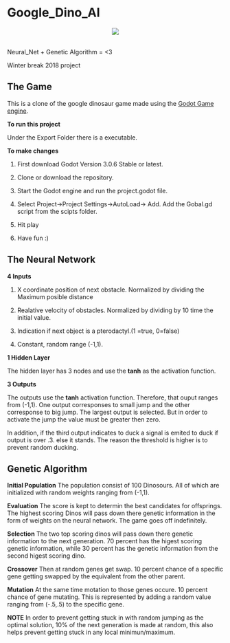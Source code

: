 # Google_Dino_AI
<div align="center">
  <img src="https://github.com/lgonz041/Google_Dino_AI/blob/master/icon.png"><br><br>
</div>

Neural_Net + Genetic Algorithm = &lt;3 

Winter break 2018 project 
## The Game

This is a clone of the google dinosaur game made using the [Godot Game engine](https://godotengine.org/). 

**To run this project**

Under the Export Folder there is a executable. 

**To make changes**
1. First download Godot Version 3.0.6 Stable or latest. 

2. Clone or download the repository.

3. Start the Godot engine and run the project.godot file. 

4. Select Project->Project Settings->AutoLoad-> Add. Add the Gobal.gd script from the scipts folder.

5. Hit play

6. Have fun :) 

## The Neural Network 
**4 Inputs** 

1. X coordinate position of next obstacle.  Normalized by dividing the Maximum posible distance

2. Realative velocity of obstacles. Normalized by dividing by 10 time the initial value. 

4. Indication if next object is a pterodactyl.(1 =true, 0=false)

3. Constant, random range (-1,1).

**1 Hidden Layer**

The hidden layer has 3 nodes and use the **tanh** as the activation function.

**3 Outputs** 

The outputs use the **tanh** activation function. Therefore, that ouput ranges from (-1,1).
One output corresponses to small jump and the other corresponse to big jump. The largest output is selected. But in order to activate the jump the value must be greater then zero. 

In addition, if the third output indicates to duck a signal is emited to duck if output is over .3. else it stands. 
The reason the threshold is higher is to prevent random ducking. 

## Genetic Algorithm 

**Initial Population**
The population consist of 100 Dinosours. All of which are initialized with random weights ranging from (-1,1).

**Evaluation**
The score is kept to determin the best candidates for offsprings. The highest scoring Dinos will pass down there genetic information in the form of weights on the neural network. The game goes off indefinitely.

**Selection**
The two top scoring dinos will pass down there genetic information to the next generation. 70 percent has the higest scoring genetic information, while 30 percent has the genetic information from the second higest scoring dino.  

**Crossover**
Then at random genes get swap. 10 percent chance of a specific gene getting swapped by the equivalent from the other parent.

**Mutation**
At the same time motation to those genes occure. 10 percent chance of gene mutating. This is represented by adding a random value ranging from (-.5,.5) to the specific gene. 

**NOTE** 
In order to prevent getting stuck in with random jumping as the optimal solution, 10% of the next generation is made at random, this also helps prevent getting stuck in any local minimun/maximum. 

